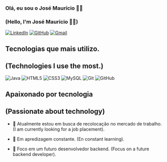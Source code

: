 ### Olá, eu sou o José Maurício 🙋‍♂️
### (Hello, I'm José Maurício 🙋‍♂️)

[![LinkedIn](https://img.shields.io/badge/linkedin-%230077B5.svg?style=for-the-badge&logo=linkedin&logoColor=white)](https://www.linkedin.com/in/jmauriciorlima/)
[![GitHub](https://img.shields.io/badge/github-%23121011.svg?style=for-the-badge&logo=github&logoColor=white)](https://github.com/JMAURICIORLIMA)
[![Gmail](https://img.shields.io/badge/Gmail-D14836?style=for-the-badge&logo=gmail&logoColor=white)](mauricio.rodriguesdelima@gmail.com)


## Tecnologias que mais utilizo.
## (Technologies I use the most.)

![Java](https://img.shields.io/badge/java-%23ED8B00.svg?style=for-the-badge&logo=java&logoColor=white)
![HTML5](https://img.shields.io/badge/html5-%23E34F26.svg?style=for-the-badge&logo=html5&logoColor=white)
![CSS3](https://img.shields.io/badge/css3-%231572B6.svg?style=for-the-badge&logo=css3&logoColor=white)
![MySQL](https://img.shields.io/badge/mysql-%2300f.svg?style=for-the-badge&logo=mysql&logoColor=white)
![Git](https://img.shields.io/badge/git-%23F05033.svg?style=for-the-badge&logo=git&logoColor=white)
![GitHub](https://img.shields.io/badge/github-%23121011.svg?style=for-the-badge&logo=github&logoColor=white)


## Apaixonado por tecnologia
## (Passionate about technology)
- 🔭 Atualmente estou em busca de recolocação no mercado de trabalho.
(I am currently looking for a job placement).

- 🌱 Em apredizagem constante. (En constant learning).

- 🎯 Foco em um futuro desenvolvedor backend. (Focus on a future backend developer).
